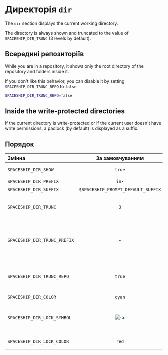 # Директорія `dir`

The `dir` section displays the current working directory.

The directory is always shown and truncated to the value of `SPACESHIP_DIR_TRUNC` (3 levels by default).

## Всередині репозиторіїв

While you are in a repository, it shows only the root directory of the repository and folders inside it.

If you don't like this behavior, you can disable it by setting `SPACESHIP_DIR_TRUNC_REPO` to `false`:

```zsh title=".zshrc"
SPACESHIP_DIR_TRUNC_REPO=false
```

## Inside the write-protected directories

If the current directory is write-protected or if the current user doesn't have write permissions, a padlock (by default) is displayed as a suffix.

## Порядок

| Змінна                       |          За замовчуванням          | Пояснення                                                                           |
|:---------------------------- |:----------------------------------:| ----------------------------------------------------------------------------------- |
| `SPACESHIP_DIR_SHOW`         |               `true`               | Показати секцію                                                                     |
| `SPACESHIP_DIR_PREFIX`       |               `in·`                | Префікс секції                                                                      |
| `SPACESHIP_DIR_SUFFIX`       | `$SPACESHIP_PROMPT_DEFAULT_SUFFIX` | Суфікс секції                                                                       |
| `SPACESHIP_DIR_TRUNC`        |                `3`                 | Number of folders of cwd to show in prompt, 0 to show all                           |
| `SPACESHIP_DIR_TRUNC_PREFIX` |                 -                  | Prefix before cwd when it's truncated. For example `…/` or `.../`, empty to disable |
| `SPACESHIP_DIR_TRUNC_REPO`   |               `true`               | While in `git` repo, show only root directory and folders inside it                 |
| `SPACESHIP_DIR_COLOR`        |               `cyan`               | Колір секції                                                                        |
| `SPACESHIP_DIR_LOCK_SYMBOL`  |              ![·][1]              | Символ, що відображається, якщо каталог захищений від запису                        |
| `SPACESHIP_DIR_LOCK_COLOR`   |               `red`                | Color for the lock symbol                                                           |

<!-- References -->

[1]: https://user-images.githubusercontent.com/10276208/46248218-4af95d80-c434-11e8-8e25-595d792503f1.png
